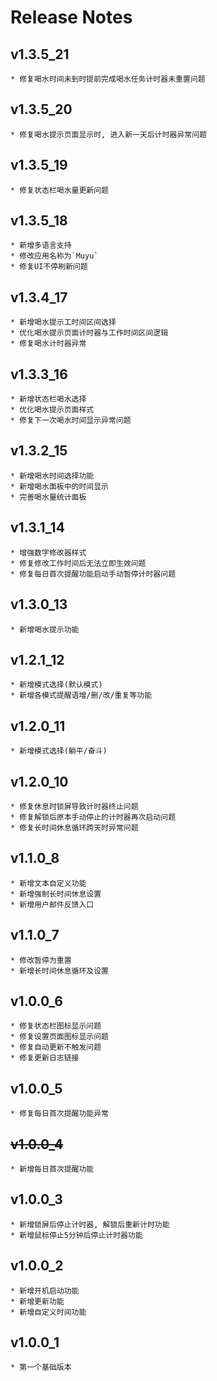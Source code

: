 # Release Notes

## v1.3.5_21

    * 修复喝水时间未到时提前完成喝水任务计时器未重置问题

## v1.3.5_20

    * 修复喝水提示页面显示时, 进入新一天后计时器异常问题

## v1.3.5_19

    * 修复状态栏喝水量更新问题

## v1.3.5_18

    * 新增多语言支持
    * 修改应用名称为`Muyu`
    * 修复UI不停刷新问题

## v1.3.4_17

    * 新增喝水提示工时间区间选择
    * 优化喝水提示页面计时器与工作时间区间逻辑
    * 修复喝水计时器异常

## v1.3.3_16

    * 新增状态栏喝水选择
    * 优化喝水提示页面样式
    * 修复下一次喝水时间显示异常问题

## v1.3.2_15

    * 新增喝水时间选择功能
    * 新增喝水面板中的时间显示
    * 完善喝水量统计面板

## v1.3.1_14

    * 增强数字修改器样式
    * 修复修改工作时间后无法立即生效问题
    * 修复每日首次提醒功能启动手动暂停计时器问题

## v1.3.0_13

    * 新增喝水提示功能

## v1.2.1_12

    * 新增模式选择(默认模式)
    * 新增各模式提醒语增/删/改/重复等功能

## v1.2.0_11

    * 新增模式选择(躺平/奋斗)

## v1.2.0_10

    * 修复休息时锁屏导致计时器终止问题
    * 修复解锁后原本手动停止的计时器再次启动问题
    * 修复长时间休息循环跨天时异常问题

## v1.1.0_8

    * 新增文本自定义功能
    * 新增强制长时间休息设置
    * 新增用户邮件反馈入口

## v1.1.0_7

    * 修改暂停为重置
    * 新增长时间休息循环及设置

## v1.0.0_6

    * 修复状态栏图标显示问题
    * 修复设置页面图标显示问题
    * 修复自动更新不触发问题
    * 修复更新日志链接

## v1.0.0_5

    * 修复每日首次提醒功能异常

## ~~v1.0.0_4~~

    * 新增每日首次提醒功能

## v1.0.0_3

    * 新增锁屏后停止计时器, 解锁后重新计时功能
    * 新增鼠标停止5分钟后停止计时器功能

## v1.0.0_2

    * 新增开机启动功能
    * 新增更新功能
    * 新增自定义时间功能

## v1.0.0_1

    * 第一个基础版本

